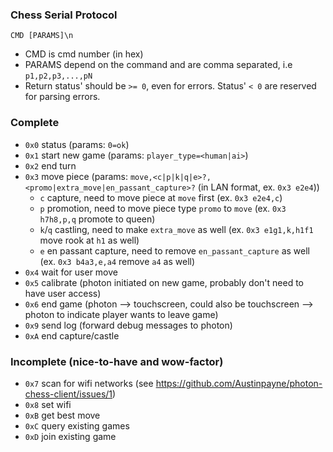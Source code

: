 ### Chess Serial Protocol
`CMD [PARAMS]\n`
* CMD is cmd number (in hex)
* PARAMS depend on the command and are comma separated, i.e `p1,p2,p3,...,pN`
* Return status' should be `>= 0`, even for errors. Status' `< 0` are reserved for parsing errors.

### Complete
* `0x0` status (params: `0=ok`)
* `0x1` start new game (params: `player_type=<human|ai>`)
* `0x2` end turn
* `0x3` move piece (params: `move,<c|p|k|q|e>?,<promo|extra_move|en_passant_capture>?` (in LAN format, ex. `0x3 e2e4`))
  * `c` capture, need to move piece at `move` first (ex. `0x3 e2e4,c`)
  * `p` promotion, need to move piece type `promo` to `move` (ex. `0x3 h7h8,p,q` promote to queen)
  * `k`/`q` castling, need to make `extra_move` as well (ex. `0x3 e1g1,k,h1f1` move rook at `h1` as well)
  * `e` en passant capture, need to remove `en_passant_capture` as well (ex. `0x3 b4a3,e,a4` remove `a4` as well)
* `0x4` wait for user move
* `0x5` calibrate (photon initiated on new game, probably don't need to have user access)
* `0x6` end game (photon --> touchscreen, could also be touchscreen --> photon to indicate player wants to leave game)
* `0x9` send log (forward debug messages to photon)
* `0xA` end capture/castle

### Incomplete (nice-to-have and wow-factor)
* `0x7` scan for wifi networks (see https://github.com/Austinpayne/photon-chess-client/issues/1)
* `0x8` set wifi
* `0xB` get best move
* `0xC` query existing games
* `0xD` join existing game
